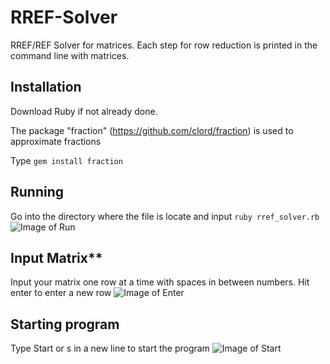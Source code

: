 # RREF-Solver
RREF/REF Solver for matrices. Each step for row reduction is printed in the command line with matrices.

## Installation
Download Ruby if not already done.

The package "fraction" (https://github.com/clord/fraction) is used to approximate fractions

Type `gem install fraction`

## Running
Go into the directory where the file is locate and input `ruby rref_solver.rb`
![Image of Run](https://ibb.co/THc7pnK)

## Input Matrix**
Input your matrix one row at a time with spaces in between numbers.
Hit enter to enter a new row
![Image of Enter](https://ibb.co/0CP6vNX)

## Starting program
Type Start or s in a new line to start the program
![Image of Start](https://ibb.co/FzzGTXz)
